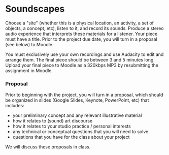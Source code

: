 # Soundscapes

Choose a "site" (whether this is a physical location, an activity, a set of objects, a concept, etc), listen to it, and record its sounds. Produce a stereo audio experience that interprets these materials for a listener. Your piece must have a title. Prior to the project due date, you will turn in a proposal (see below) to Moodle.

You must exclusively use your own recordings and use Audacity to edit and arrange them. The final piece should be between 3 and 5 minutes long. Upload your final piece to Moodle as a 320kbps MP3 by resubmitting the assignment in Moodle.


### Proposal

Prior to beginning with the project, you will turn in a proposal, which should be organized in slides (Google Slides, Keynote, PowerPoint, etc) that includes:
- your preliminary concept and any relevant illustrative material
- how it relates to (sound) art discourse
- how it relates to your studio practice / personal interests
- any technical or conceptual questions that you will need to solve
- questions that you have for the class about your project

We will discuss these proposals in class.